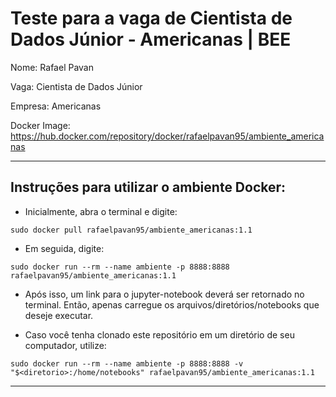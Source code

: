 # Teste para a vaga de Cientista de Dados Júnior - Americanas | BEE

Nome: Rafael Pavan

Vaga: Cientista de Dados Júnior

Empresa: Americanas

Docker Image: https://hub.docker.com/repository/docker/rafaelpavan95/ambiente_americanas

__________________

## Instruções para utilizar o ambiente Docker:

- Inicialmente, abra o terminal e digite:

```
sudo docker pull rafaelpavan95/ambiente_americanas:1.1
```

- Em seguida, digite:

```
sudo docker run --rm --name ambiente -p 8888:8888 rafaelpavan95/ambiente_americanas:1.1
```

- Após isso, um link para o jupyter-notebook deverá ser retornado no terminal. Então, apenas carregue os arquivos/diretórios/notebooks que deseje executar.

- Caso você tenha clonado este repositório em um diretório de seu computador, utilize:

```
sudo docker run --rm --name ambiente -p 8888:8888 -v "$<diretorio>:/home/notebooks" rafaelpavan95/ambiente_americanas:1.1

```

______________

